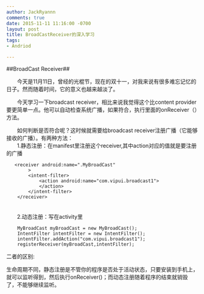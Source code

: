 ```yaml
---
author: JackRyannn
comments: true
date: 2015-11-11 11:16:00 -0700
layout: post
title: BroadCastReceiver的深入学习
tags:
- Andriod

---
```

##BroadCast Receiver##


　　今天是11月11日，曾经的光棍节，现在的双十一，对我来说有很多难忘记忆的日子。然而随着时间，它的意义也越来越淡了。

　　今天学习一下broadcast receiver，相比来说我觉得这个比content provider要更简单一点。他可以自动检查系统广播，如果符合，执行里面的onReceiver（）方法。


　　如何判断是否符合呢？这时候就需要给broadcast receiver注册广播（它能够接收的广播）。有两种方法：  
　　1.静态注册：在manifest里注册这个receiver,其中action对应的值就是要注册的广播  

       <receiver android:name=".MyBroadCast"
            >
            <intent-filter>
                <action android:name="com.vipui.broadcast1">
                </action>
            </intent-filter>
        </receiver>
　　  
　　2.动态注册：写在activity里
 
 	    MyBroadCast myBroadCast = new MyBroadCast();
        IntentFilter intentFilter = new IntentFilter();
        intentFilter.addAction("com.vipui.broadcast1");
        registerReceiver(myBroadCast,intentFilter);

二者的区别:

生命周期不同，静态注册是不管你的程序是否处于活动状态，只要安装到手机上，就可以监听得到，然后执行onReceiver()；而动态注册随着程序的结束就销毁了，不能够继续监听。


  

　　
  
  
